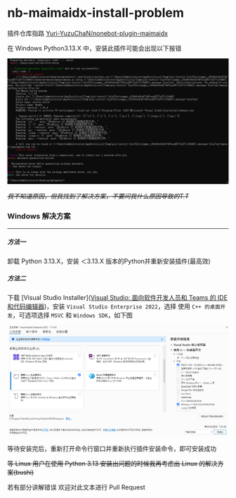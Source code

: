 # nb-maimaidx-install-problem
插件仓库指路 [Yuri-YuzuChaN/nonebot-plugin-maimaidx](https://github.com/Yuri-YuzuChaN/nonebot-plugin-maimaidx)

在 Windows Python3.13.X 中，安装此插件可能会出现以下报错

<a><img src='https://raw.githubusercontent.com/LeiSureLyYrsc/nb-maimaidx-install-problem/master/NumPy-Install-Field.png'></a>

~~*我不知道原因，但我找到了解决方案，不要问我什么原因导致的T.T*~~

### Windows 解决方案

---

##### 方法一

卸载 Python 3.13.X，安装 ＜3.13.X 版本的Python并重新安装插件(最高效)

##### 方法二

下载 [Visual Studio Installer]([Visual Studio: 面向软件开发人员和 Teams 的 IDE 和代码编辑器](https://visualstudio.microsoft.com/zh-hans/))，安装 `Visual Studio Enterprise 2022`，选择 使用 `C++ 的桌面开发`，可选项选择 `MSVC` 和 `Windows SDK`，如下图



<a><img src='https://raw.githubusercontent.com/LeiSureLyYrsc/nb-maimaidx-install-problem/master/Visual-Studio-Install.png'></a>

等待安装完后，重新打开命令行窗口并重新执行插件安装命令，即可安装成功



~~等 Linux 用户在使用 Python 3.13 安装出问题的时候我再考虑出 Linux 的解决方案(bushi)~~



若有部分讲解错误 欢迎对此文本进行 Pull Request
